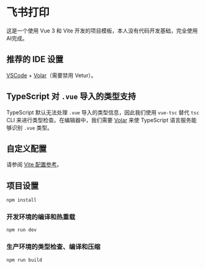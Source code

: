 # 飞书打印

这是一个使用 Vue 3 和 Vite 开发的项目模板，本人没有代码开发基础，完全使用AI完成。

## 推荐的 IDE 设置

[VSCode](https://code.visualstudio.com/) + [Volar](https://marketplace.visualstudio.com/items?itemName=Vue.volar)（需要禁用 Vetur）。

## TypeScript 对 `.vue` 导入的类型支持

TypeScript 默认无法处理 `.vue` 导入的类型信息，因此我们使用 `vue-tsc` 替代 `tsc` CLI 来进行类型检查。在编辑器中，我们需要 [Volar](https://marketplace.visualstudio.com/items?itemName=Vue.volar) 来使 TypeScript 语言服务能够识别 `.vue` 类型。

## 自定义配置

请参阅 [Vite 配置参考](https://vite.dev/config/)。

## 项目设置

```sh
npm install
```

### 开发环境的编译和热重载

```sh
npm run dev
```

### 生产环境的类型检查、编译和压缩

```sh
npm run build
```
